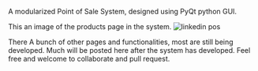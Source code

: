 A modularized Point of Sale System, designed using PyQt python GUI.

This an image of the products page in the system. 
![linkedin pos](https://github.com/maundulaurent/PyQt-POS/assets/79078172/3e8fd512-1884-40be-81c4-21c93d6e421d)


There A bunch of other pages and functionalities, most are still being developed.
Much will be posted here after the system has developed. 
Feel free and welcome to collaborate and pull request.
